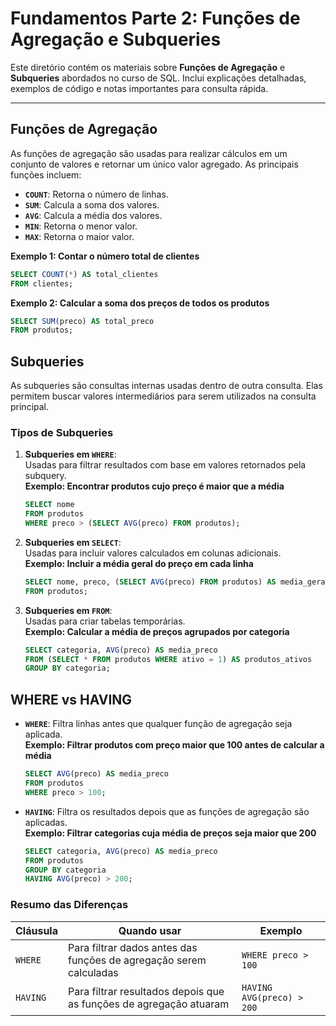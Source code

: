# Fundamentos Parte 2: Funções de Agregação e Subqueries

Este diretório contém os materiais sobre **Funções de Agregação** e **Subqueries** abordados no curso de SQL. Inclui explicações detalhadas, exemplos de código e notas importantes para consulta rápida.

---

## **Funções de Agregação**

As funções de agregação são usadas para realizar cálculos em um conjunto de valores e retornar um único valor agregado. As principais funções incluem:

- **`COUNT`**: Retorna o número de linhas.
- **`SUM`**: Calcula a soma dos valores.
- **`AVG`**: Calcula a média dos valores.
- **`MIN`**: Retorna o menor valor.
- **`MAX`**: Retorna o maior valor.

**Exemplo 1: Contar o número total de clientes**
```sql
SELECT COUNT(*) AS total_clientes
FROM clientes; 
```
**Exemplo 2: Calcular a soma dos preços de todos os produtos**
```sql
SELECT SUM(preco) AS total_preco
FROM produtos;
```

## **Subqueries**

As subqueries são consultas internas usadas dentro de outra consulta. Elas permitem buscar valores intermediários para serem utilizados na consulta principal.

### Tipos de Subqueries

1. **Subqueries em `WHERE`**:  
   Usadas para filtrar resultados com base em valores retornados pela subquery.  
   **Exemplo: Encontrar produtos cujo preço é maior que a média**
   ```sql
   SELECT nome
   FROM produtos
   WHERE preco > (SELECT AVG(preco) FROM produtos);
   ```
   
2. **Subqueries em `SELECT`**:  
   Usadas para incluir valores calculados em colunas adicionais.  
   **Exemplo: Incluir a média geral do preço em cada linha**
    ```sql
    SELECT nome, preco, (SELECT AVG(preco) FROM produtos) AS media_geral
    FROM produtos;
     ```

4. **Subqueries em `FROM`**:  
   Usadas para criar tabelas temporárias.  
   **Exemplo: Calcular a média de preços agrupados por categoria**  
   ```sql
   SELECT categoria, AVG(preco) AS media_preco
   FROM (SELECT * FROM produtos WHERE ativo = 1) AS produtos_ativos
   GROUP BY categoria;
   ```


## WHERE vs HAVING

- **`WHERE`**: Filtra linhas antes que qualquer função de agregação seja aplicada.  
  **Exemplo: Filtrar produtos com preço maior que 100 antes de calcular a média**  
  ```sql
  SELECT AVG(preco) AS media_preco
  FROM produtos
  WHERE preco > 100;
  ```

- **`HAVING`**: Filtra os resultados depois que as funções de agregação são aplicadas.  
  **Exemplo: Filtrar categorias cuja média de preços seja maior que 200**
  ```sql
  SELECT categoria, AVG(preco) AS media_preco
  FROM produtos
  GROUP BY categoria
  HAVING AVG(preco) > 200;
  ```

### Resumo das Diferenças

| Cláusula | Quando usar                                              | Exemplo                       |
|----------|----------------------------------------------------------|-------------------------------|
| `WHERE`  | Para filtrar dados antes das funções de agregação serem calculadas | `WHERE preco > 100`          |
| `HAVING` | Para filtrar resultados depois que as funções de agregação atuaram | `HAVING AVG(preco) > 200`    |




   
